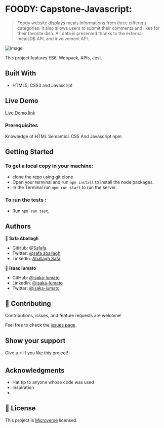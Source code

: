 # FOODY: Capstone-Javascript:
> Foody website displays meals informations from three different categories. It also allows users to submit their comments and likes for their favorite dish. All data is preserved thanks to the external mealsDB API, and involvement API.

![image](https://user-images.githubusercontent.com/43698511/132663839-3ab28321-2180-4442-8851-67e01fafaca9.png)

This project features ES6, Webpack, APIs, Jest.

## Built With

- HTML5, CSS3 and Javascript

## Live Demo

[Live Demo link](https://safafa.github.io/Capstone-Javascript/)

### Prerequisites

Knowledge of HTML Semantics CSS And Javascript
npm

## Getting Started

### To get a local copy in your machine:

- clone the repo using git clone
- Open your terminal and run `npm install` to install the node packages.
- In the Terminal run `npm run start` to run the server.

### To run the tests :

- Run `npm run test`.

## Authors

👤 **Safa Aballagh**

- GitHub: [@Safafa](https://github.com/safafa)
- Twitter: [@safa aballagh](https://twitter.com/Aballagh_S)
- LinkedIn: [Aballagh Safa](https://www.linkedin.com/in/aballaghsafa/)

👤 **isaac lumato**

- GitHub: [@isaka-lumato](https://github.com/isaka-lumato)
- LinkedIn: [@isaka-lumato](https://www.linkedin.com/in/isaka-william-90773020b/)
- Twitter: [@isaka-lumato](https://twitter.com/lumato_isaac)


## 🤝 Contributing

Contributions, issues, and feature requests are welcome!

Feel free to check the [issues page](https://github.com/safafa/Capstone-Javascript/issues).

## Show your support

Give a ⭐️ if you like this project!

## Acknowledgments

- Hat tip to anyone whose code was used
- Inspiration
-

## 📝 License

This project is [Microverse](https://www.microverse.org/) licensed.
